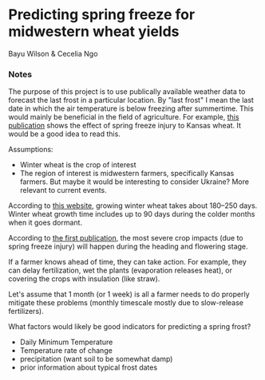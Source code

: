 # Predicting spring freeze for midwestern wheat yields
Bayu Wilson & Cecelia Ngo

### Notes
The purpose of this project is to use publically available weather data to forecast the last frost in a particular location. By "last frost" I mean the last date in which the air temperature is below freezing after summertime. This would mainly be beneficial in the field of agriculture. For example, [this publication](https://bookstore.ksre.ksu.edu/pubs/spring-freeze-injury-to-kansas-wheat_C646.pdf) shows the effect of spring freeze injury to Kansas wheat. It would be a good idea to read this.

Assumptions:
- Winter wheat is the crop of interest
- The region of interest is midwestern farmers, specifically Kansas farmers. But maybe it would be interesting to consider Ukraine? More relevant to current events.

According to [this website](Long%20Does%20Wheat%20Take,months%20when%20it%20goes%20dormant.), growing winter wheat takes about 180–250 days. Winter wheat growth time includes up to 90 days during the colder months when it goes dormant.

According to [the first publication](https://bookstore.ksre.ksu.edu/pubs/spring-freeze-injury-to-kansas-wheat_C646.pdf), the most severe crop impacts (due to spring freeze injury) will happen during the heading and flowering stage. 

If a farmer knows ahead of time, they can take action. For example, they can delay fertilization, wet the plants (evaporation releases heat), or covering the crops with insulation (like straw).

Let's assume that 1 month (or 1 week) is all a farmer needs to do properly mitigate these problems (monthly timescale mostly due to slow-release fertilizers).

What factors would likely be good indicators for predicting a spring frost?
- Daily Minimum Temperature
- Temperature rate of change
- precipitation (want soil to be somewhat damp)
- prior information about typical frost dates



